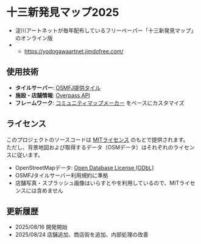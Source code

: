 # 十三新発見マップ2025

* 淀川アートネットが毎年配布しているフリーペーパー「十三新発見マップ」のオンライン版
* * https://yodogawaartnet.jimdofree.com/

## 使用技術

- **タイルサーバー**: [OSMFJ提供タイル](https://wiki.openstreetmap.org/wiki/Japan/OSMFJ_Tileserver)
- **施設・店舗情報**: [Overpass API](https://overpass-turbo.eu/)
- **フレームワーク**: [コミュニティマップメーカー](https://github.com/gsi-cyberjapan/CommunityMapMaker) をベースにカスタマイズ

## ライセンス

このプロジェクトのソースコードは [MITライセンス](LICENSE) のもとで提供されます。  
ただし、背景地図および取得するデータ（OSMデータ）はそれぞれのライセンスに従います。

- OpenStreetMapデータ: [Open Database License (ODbL)](https://opendatacommons.org/licenses/odbl/)
- OSMFJタイルサーバー利用規約に準拠
- 店舗写真・スプラッシュ画像はいらすとやを利用しているので、MITライセンスには含めません

## 更新履歴
- 2025/08/16 開発開始
- 2025/08/24 店舗追加、商店街を追加、内部処理の改善 
